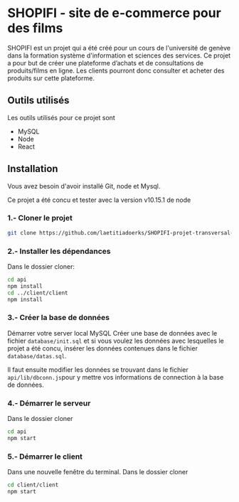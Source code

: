 # SHOPIFI - site de e-commerce pour des films

SHOPIFI est un projet qui a été créé pour un cours de l'université de genève dans la formation système d'information et sciences des services.
Ce projet a pour but de créer une plateforme d’achats et de consultations de produits/films en ligne. Les clients pourront donc consulter et acheter des produits sur cette plateforme.

## Outils utilisés
Les outils utilisés pour ce projet sont
* MySQL
* Node
* React

## Installation

Vous avez besoin d'avoir installé Git, node et Mysql.

Ce projet a été concu et tester avec la version v10.15.1 de node

### 1.- Cloner le projet

```bash
git clone https://github.com/laetitiadoerks/SHOPIFI-projet-transversal-1.git
```

### 2.- Installer les dépendances
Dans le dossier cloner:
```bash
cd api
npm install
cd ../client/client
npm install
```

### 3.- Créer la base de données

Démarrer votre server local MySQL
Créer une base de données avec le fichier `database/init.sql` 
et si vous voulez les données avec lesquelles le projet a été concu, insérer les données contenues dans le fichier `database/datas.sql`.

Il faut ensuite modifier les données se trouvant dans le fichier `api/lib/dbconn.js`pour y mettre vos informations de connection à la base de données.

### 4.- Démarrer le serveur
Dans le dossier cloner
```bash
cd api
npm start
```

### 5.- Démarrer le client
Dans une nouvelle fenêtre du terminal.
Dans le dossier cloner
```bash
cd client/client
npm start
```
